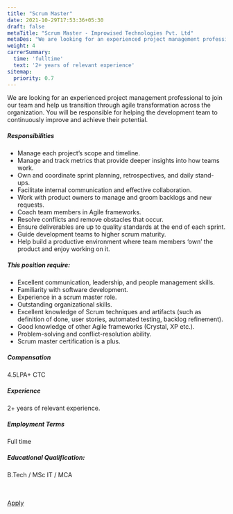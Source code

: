 ```yaml
---
title: "Scrum Master"
date: 2021-10-29T17:53:36+05:30
draft: false
metaTitle: "Scrum Master - Improwised Technologies Pvt. Ltd"
metaDes: "We are looking for an experienced project management professional to join our team and help us transition through agile transformation across the organization. You will be responsible for helping the development team to continuously improve and achieve their potential."
weight: 4
carrerSummary:
  time: 'fulltime'
  text: '2+ years of relevant experience'
sitemap:
  priority: 0.7
---
```


<div class="col-md-8 col-sm-12 job-details">
  <p>
    We are looking for an experienced project management professional to join our team and help us transition through agile transformation across the organization. You will be responsible for helping the development team to continuously improve and achieve their potential.
  </p>
  <div class="text-block">
    <h5>Responsibilities</h5>
    <ul class="bullets">
      <li>Manage each project’s scope and timeline.</li>
			<li>Manage and track metrics that provide deeper insights into how teams work.</li>
			<li>Own and coordinate sprint planning, retrospectives, and daily stand-ups.</li>
			<li>Facilitate internal communication and effective collaboration.</li>
			<li>Work with product owners to manage and groom backlogs and new requests.</li>
			<li>Coach team members in Agile frameworks.</li>
			<li>Resolve conflicts and remove obstacles that occur.</li>
			<li>Ensure deliverables are up to quality standards at the end of each sprint.</li>
			<li>Guide development teams to higher scrum maturity.</li>
			<li>Help build a productive environment where team members ‘own’ the product and enjoy working on it.</li>
    </ul>
  </div>
  <div class="text-block">
    <h5>This position require:</h5>
    <ul class="bullets">
      <li>Excellent communication, leadership, and people management skills.</li>
			<li>Familiarity with software development.</li>
			<li>Experience in a scrum master role.</li>
			<li>Outstanding organizational skills.</li>
			<li>Excellent knowledge of Scrum techniques and artifacts (such as definition of done, user stories, automated testing, backlog refinement).</li>
			<li>Good knowledge of other Agile frameworks (Crystal, XP etc.).</li>
			<li>Problem-solving and conflict-resolution ability.</li>
			<li>Scrum master certification is a plus.</li>
    </ul>
  </div>
</div>
<div class="col-md-offset-1 col-md-3 col-sm-12">
  <div class="text-block">
    <h5>Compensation</h5>
    <p>
      4.5LPA+ CTC
    </p>
  </div>
  <div class="text-block">
    <h5>Experience</h5>
    <p>
      2+ years of relevant experience.
    </p>
  </div>
  <div class="text-block">
    <h5>Employment Terms</h5>
    <p>
      Full time
    </p>
  </div>
  <div class="text-block">
    <h5>Educational Qualification:</h5>
    <p>
      B.Tech / MSc IT / MCA
    </p>
  </div>
</div>
<div class="col-lg-12">
  <br><br>
  <div class="text-block">
    <a class="btn btn--primary type--uppercase" target="_blank" rel="noopener" href="mailto:careers@improwised.com?subject=Apply for Scrum Master">
    <span class="btn__text">
      Apply
    </span>
    </a>
  </div>
</div>
